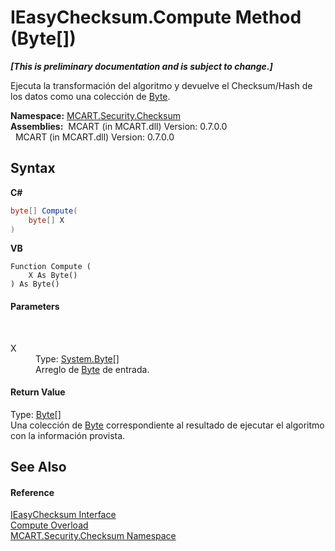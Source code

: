 # IEasyChecksum.Compute Method (Byte[])
 _**\[This is preliminary documentation and is subject to change.\]**_

Ejecuta la transformación del algoritmo y devuelve el Checksum/Hash de los datos como una colección de <a href="http://msdn2.microsoft.com/es-es/library/yyb1w04y" target="_blank">Byte</a>.

**Namespace:**&nbsp;<a href="60810d21-7cbc-628a-0d69-05538adbf155">MCART.Security.Checksum</a><br />**Assemblies:**&nbsp;&nbsp;MCART (in MCART.dll) Version: 0.7.0.0<br />&nbsp;&nbsp;MCART (in MCART.dll) Version: 0.7.0.0<br />

## Syntax

**C#**<br />
``` C#
byte[] Compute(
	byte[] X
)
```

**VB**<br />
``` VB
Function Compute ( 
	X As Byte()
) As Byte()
```


#### Parameters
&nbsp;<dl><dt>X</dt><dd>Type: <a href="http://msdn2.microsoft.com/es-es/library/yyb1w04y" target="_blank">System.Byte</a>[]<br />Arreglo de <a href="http://msdn2.microsoft.com/es-es/library/yyb1w04y" target="_blank">Byte</a> de entrada.</dd></dl>

#### Return Value
Type: <a href="http://msdn2.microsoft.com/es-es/library/yyb1w04y" target="_blank">Byte</a>[]<br />Una colección de <a href="http://msdn2.microsoft.com/es-es/library/yyb1w04y" target="_blank">Byte</a> correspondiente al resultado de ejecutar el algoritmo con la información provista.

## See Also


#### Reference
<a href="91f7d2c9-3f1a-2c86-2521-c04ece8a3e0b">IEasyChecksum Interface</a><br /><a href="745ca682-4b17-529c-1e00-e57622e52978">Compute Overload</a><br /><a href="60810d21-7cbc-628a-0d69-05538adbf155">MCART.Security.Checksum Namespace</a><br />